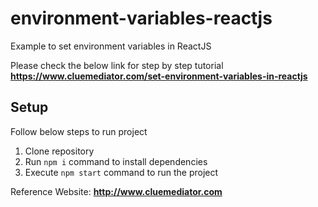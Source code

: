 # environment-variables-reactjs
Example to set environment variables in ReactJS

Please check the below link for step by step tutorial
**https://www.cluemediator.com/set-environment-variables-in-reactjs**

## Setup
Follow below steps to run project

1. Clone repository
2. Run `npm i` command to install dependencies
3. Execute `npm start` command to run the project

Reference Website: **http://www.cluemediator.com**